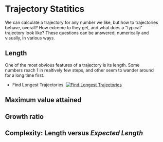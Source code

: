 # Trajectory Statitics
We can calculate a trajectory for any number we like, but how to trajectories behave, overall? How extreme to they get, and what does a "typical" trajectory look like? These questions can be answered, numerically and visually, in various ways.

## Length
One of the most obvious features of a trajectory is its length. Some numbers reach 1 in realtively few steps, and other seem to wander around for a long time first.
* Find Longest Trajectories: [![Find Longest Trajectories](https://colab.research.google.com/assets/colab-badge.svg)](https://colab.research.google.com/github/GTonyJacobs/Collatz/blob/main/scripts/traj_length_high_water_marks.ipynb)

## Maximum value attained

## Growth ratio

## Complexity: Length versus *Expected Length*

